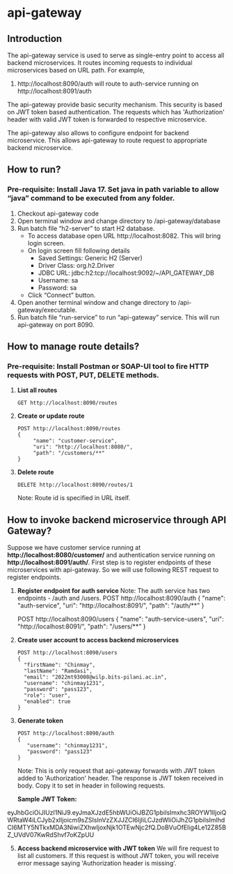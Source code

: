 # api-gateway

## Introduction
The api-gateway service is used to serve as single-entry point to access all backend microservices. It routes incoming requests to individual microservices based on URL path. For example,
1. http://localhost:8090/auth will route to auth-service running on http://localhost:8091/auth

The api-gateway provide basic security mechanism. This security is based on JWT token based authentication. The requests which has 'Authorization' header with valid JWT token is forwarded to respective microservice. 

The api-gateway also allows to configure endpoint for backend microservice. This allows api-gateway to route request to appropriate backend microservice.

## How to run?
### Pre-requisite: Install Java 17. Set java in path variable to allow “java” command to be executed from any folder.
1.	Checkout api-gateway code
2.	Open terminal window and change directory to <checkout-dir>/api-gateway/database
3.	Run batch file “h2-server” to start H2 database.
    -	To access database open URL http://localhost:8082. This will bring login screen.
    -	On login screen fill following details
        - Saved Settings: Generic H2 (Server)
        - Driver Class: org.h2.Driver
        - JDBC URL: jdbc:h2:tcp://localhost:9092/~/API_GATEWAY_DB
        - Username: sa
        - Password: sa
    - Click “Connect” button.
4.	Open another terminal window and change directory to <checkout-dir>/api-gateway/executable.
5.	Run batch file “run-service” to run “api-gateway” service. This will run api-gateway on port 8090.

## How to manage route details?
### Pre-requisite: Install Postman or SOAP-UI tool to fire HTTP requests with POST, PUT, DELETE methods.

1. **List all routes**
   ```
   GET http://localhost:8090/routes
   ```
2. **Create or update route**
   ```
   POST http://localhost:8090/routes
   {
    	"name": "customer-service",
    	"uri": "http://localhost:8080/",
    	"path": "/customers/**"
   }
   ```
 3. **Delete route**
    ```
    DELETE http://localhost:8090/routes/1
    ```
    Note: Route id is specified in URL itself.
    
## How to invoke backend microservice through API Gateway?
Suppose we have customer service running at **http://localhost:8080/customer/** and authentication service running on **http://localhost:8091/auth/**.
First step is to register endpoints of these microservices with api-gateway. So we will use following REST request to register endpoints.
1. **Register endpoint for auth service**
   Note: The auth service has two endpoints - /auth and /users.
   POST http://localhost:8090/auth
   {
    	"name": "auth-service",
    	"uri": "http://localhost:8091/",
    	"path": "/auth/**"
   }

   POST http://localhost:8090/users
   {
    	"name": "auth-service-users",
    	"uri": "http://localhost:8091/",
    	"path": "/users/**"
   }

3. **Create user account to access backend microservices**
    ```
    POST http://localhost:8090/users
    {
      "firstName": "Chinmay",
      "lastName": "Ramdasi",
      "email": "2022mt93008@wilp.bits-pilani.ac.in",
      "username": "chinmay1231",
      "password": "pass123",
      "role": "user",
      "enabled": true
    }
    ```
4. **Generate token**
   ```
   POST http://localhost:8090/auth
   {
      "username": "chinmay1231",
      "password": "pass123"
   }
   ```
   Note: This is only request that api-gateway forwards with JWT token added to 'Authorization' header.
   The response is JWT token received in body. Copy it to set in header in following requests.
   
   **Sample JWT Token:**
   
eyJhbGciOiJIUzI1NiJ9.eyJmaXJzdE5hbWUiOiJBZG1pbiIsImxhc3ROYW1lIjoiQWRtaW4iLCJyb2xlIjoicm9sZSIsInVzZXJJZCI6IjIiLCJzdWIiOiJhZG1pbiIsImlhdCI6MTY5NTkxMDA3NiwiZXhwIjoxNjk1OTEwNjc2fQ.DoBVuOfElig4Le12Z85BZ_UVdV07KwRdShvf7oKZpUU

5. **Access backend microservice with JWT token**
   We will fire request to list all customers. If this request is without JWT token, you will receive error message saying 'Authorization header is missing'.
   
   
